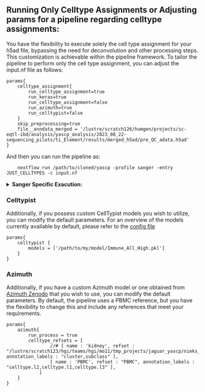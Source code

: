 ## Running Only Celltype Assignments or Adjusting params for a pipeline regarding celltype assignments:

You have the flexibility to execute solely the cell type assignment for your h5ad file, bypassing the need for deconvolution and other processing steps. This customization is achievable within the pipeline framework. To tailor the pipeline to perform only the cell type assignment, you can adjust the input.nf file as follows:

```console
params{
    celltype_assignment{
        run_celltype_assignment=true
        run_keras=true
        run_celltype_assignment=false
        run_azimuth=true
        run_celltypist=false
    }
    skip_preprocessing=true
    file__anndata_merged = '/lustre/scratch126/humgen/projects/sc-eqtl-ibd/analysis/yascp_analysis/2023_08_22-sequencing_pilots/ti_Element/results/merged_h5ad/pre_QC_adata.h5ad'
}
```
And then you can run the pipeline as:
```
    nextflow run /path/to/cloned/yascp -profile sanger -entry JUST_CELLTYPES -c input.nf
```

<details markdown="1">
<summary><b>Sanger Specific Exacution:</b></summary>

* In Sanger you do not need to set up anything. All you need is an input file:
  ```
      module load HGI/pipelines/yascp/1.7
      yascp celltype -c input.nf
  ```
</details>

### Celltypist
Additionally, if you possess custom CellTypist models you wish to utilize, you can modify the default parameters. For an overview of the models currently available by default, please refer to the [config file](https://github.com/wtsi-hgi/yascp/blob/c55fcfb1a11045e16125f31c20ebe57e0fe81149/conf/qc.conf#L44-L56)
```
params{
    celltypist {
        models = ['/path/to/my/model/Immune_All_High.pkl']
    }
}
```

### Azimuth 
Additionally, if you have a custom Azimuth model or one obtained from [Azimuth Zenodo](https://azimuth.hubmapconsortium.org/references/)  that you wish to use, you can modify the default parameters. By default, the pipeline uses a PBMC reference, but you have the flexibility to change this and include any references that meet your requirements.
```
params{
    azimuth{
        run_process = true
        celltype_refsets = [
                //# [ name : 'kidney', refset : "/lustre/scratch123/hgi/teams/hgi/mo11/tmp_projects/jaguar_yascp/nieks_pipeline/yascp_run/ref_kidney", annotation_labels : "cluster,subclass" ],
                [ name : 'PBMC', refset : "PBMC", annotation_labels : "celltype.l2,celltype.l1,celltype.l3" ],
            ]
    }
}
```

